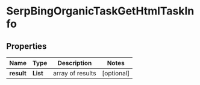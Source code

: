 # SerpBingOrganicTaskGetHtmlTaskInfo


## Properties

| Name | Type | Description | Notes |
|------------ | ------------- | ------------- | -------------|
**result** | **List<SerpBingOrganicTaskGetHtmlResultInfo>** | array of results |[optional]|